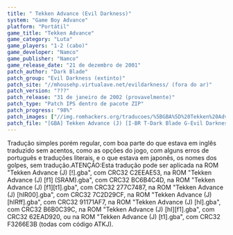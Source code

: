 ```yaml
---
title: " Tekken Advance (Evil Darkness)"
system: "Game Boy Advance"
platform: "Portátil"
game_title: "Tekken Advance"
game_category: "Luta"
game_players: "1-2 (cabo)"
game_developer: "Namco"
game_publisher: "Namco"
game_release_date: "21 de dezembro de 2001"
patch_author: "Dark Blade"
patch_group: "Evil Darkness (extinto)"
patch_site: "//mhousehp.virtualave.net/evildarkness/ (fora do ar)"
patch_version: "???"
patch_release: "31 de janeiro de 2002 (provavelmente)"
patch_type: "Patch IPS dentro de pacote ZIP"
patch_progress: "98%"
patch_images: ["//img.romhackers.org/traducoes/%5BGBA%5D%20Tekken%20Advance%20-%20Evil%20Darkness%20-%201.png","//img.romhackers.org/traducoes/%5BGBA%5D%20Tekken%20Advance%20-%20Evil%20Darkness%20-%202.png","//img.romhackers.org/traducoes/%5BGBA%5D%20Tekken%20Advance%20-%20Evil%20Darkness%20-%203.png"]
patch_file: "[GBA] Tekken Advance (J) [I-BR T-Dark Blade G-Evil Darkness P-98% A-2002].zip"
---
```

Tradução simples porém regular, com boa parte do que estava em inglês traduzido sem acentos, como as opções do jogo, com alguns erros de português e traduções literais, e o que estava em japonês, os nomes dos golpes, sem tradução.ATENÇÃO:Esta tradução pode ser aplicada na ROM "Tekken Advance (J) [!].gba", com CRC32 C2EEAE53, na ROM "Tekken Advance (J) [f1] (SRAM).gba", com CRC32 BC6B4C4D, na ROM "Tekken Advance (J) [f1][t1].gba", com CRC32 277C7487, na ROM "Tekken Advance (J) [hIR00].gba", com CRC32 7C2D29CF, na ROM "Tekken Advance (J) [hIRff].gba", com CRC32 91171AF7, na ROM "Tekken Advance (J) [hI].gba", com CRC32 B6B0C39C, na ROM "Tekken Advance (J) [hI][f1].gba", com CRC32 62EAD920, ou na ROM "Tekken Advance (J) [t1].gba", com CRC32 F3266E3B (todas com código ATKJ).